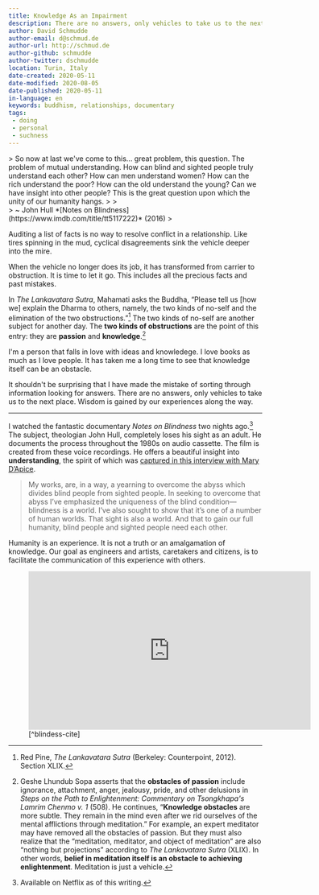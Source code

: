 ```yaml
---
title: Knowledge As an Impairment
description: There are no answers, only vehicles to take us to the next place.
author: David Schmudde
author-email: d@schmud.de
author-url: http://schmud.de
author-github: schmudde
author-twitter: dschmudde
location: Turin, Italy
date-created: 2020-05-11
date-modified: 2020-08-05
date-published: 2020-05-11
in-language: en
keywords: buddhism, relationships, documentary
tags:
 - doing
 - personal
 - suchness
---
```


<div class="epigraph">
> So now at last we've come to this... great problem, this question. The problem of mutual understanding. How can blind and sighted people truly understand each other? How can men understand women? How can the rich understand the poor? How can the old understand the young? Can we have insight into other people? This is the great question upon which the unity of our humanity hangs.
>
><footer>
> ~ John Hull *[Notes on Blindness](https://www.imdb.com/title/tt5117222)* (2016)
></footer>
</div>

Auditing a list of facts is no way to resolve conflict in a relationship. Like tires spinning in the mud, cyclical disagreements sink the vehicle deeper into the mire.

When the vehicle no longer does its job, it has transformed from carrier to obstruction. It is time to let it go. This includes all the precious facts and past mistakes.

In *The Lankavatara Sutra*, Mahamati asks the Buddha, &ldquo;Please tell us [how we] explain the Dharma to others, namely, the two kinds of no-self and the elimination of the two obstructions.&rdquo;[^xlix] The two kinds of no-self are another subject for another day. The **two kinds of obstructions** are the point of this entry: they are **passion** and **knowledge**.[^passion-knowledge]

[^xlix]: Red Pine, *The Lankavatara Sutra* (Berkeley: Counterpoint, 2012). Section XLIX.
[^passion-knowledge]: Geshe Lhundub Sopa asserts that the **obstacles of passion** include ignorance, attachment, anger, jealousy, pride, and other delusions in *Steps on the Path to Enlightenment: Commentary on Tsongkhapa's Lamrim Chenmo v. 1* (508). He continues, &ldquo;**Knowledge obstacles** are more subtle. They remain in the mind even after we rid ourselves of the mental afflictions through meditation.&rdquo; For example, an expert meditator may have removed all the obstacles of passion. But they must also realize that the &ldquo;meditation, meditator, and object of meditation&rdquo; are also &ldquo;nothing but projections&rdquo; according to *The Lankavatara Sutra* (XLIX). In other words, **belief in meditation itself is an obstacle to achieving enlightenment**. Meditation is just a vehicle.

I'm a person that falls in love with ideas and knowledege. I love books as much as I love people. It has taken me a long time to see that knowledge itself can be an obstacle.

It shouldn't be surprising that I have made the mistake of sorting through information looking for answers. There are no answers, only vehicles to take us to the next place. Wisdom is gained by our experiences along the way.

---

I watched the fantastic documentary *Notes on Blindness* two nights ago.[^blindness] The subject, theologian John Hull, completely loses his sight as an adult. He documents the process throughout the 1980s on audio cassette. The film is created from these voice recordings. He offers a beautiful insight into **understanding**, the spirit of which was [captured in this interview with Mary D’Apice](https://visionaware.org/emotional-support/personal-stories/eye-conditions-personal-stories/interview-with-john-hull-author-of-touching-the-rock-an-experience-of-blindness/1235/).

[^blindness]: Available on Netflix as of this writing.

> My works, are, in a way, a yearning to overcome the abyss which divides blind people from sighted people. In seeking to overcome that abyss I’ve emphasized the uniqueness of the blind condition—blindness is a world. I’ve also sought to show that it’s one of a number of human worlds. That sight is also a world. And that to gain our full humanity, blind people and sighted people need each other.

Humanity is an experience. It is not a truth or an amalgamation of knowledge. Our goal as engineers and artists, caretakers and citizens, is to facilitate the communication of this experience with others.

<figure class="iframe-wrapper">
<iframe width="560" height="315" src="https://www.youtube.com/embed/MCWouLeXRsI" frameborder="0" allowfullscreen></iframe>
[^blindess-cite]
</figure>

[^blindess-cite]: {-} Trailer: James Spinney and Peter Middleton, *Notes On Blindness*, video (ARTE, Creative England, Impact Partners, 2016).

